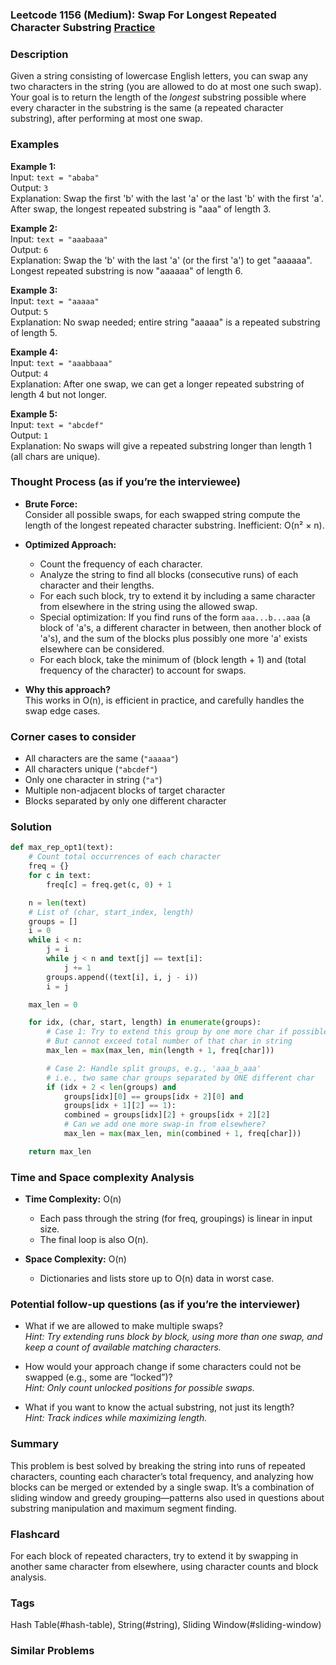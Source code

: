 ### Leetcode 1156 (Medium): Swap For Longest Repeated Character Substring [Practice](https://leetcode.com/problems/swap-for-longest-repeated-character-substring)

### Description  
Given a string consisting of lowercase English letters, you can swap any two characters in the string (you are allowed to do at most one such swap).  
Your goal is to return the length of the *longest* substring possible where every character in the substring is the same (a repeated character substring), after performing at most one swap.

### Examples  

**Example 1:**  
Input: `text = "ababa"`  
Output: `3`  
Explanation: Swap the first 'b' with the last 'a' or the last 'b' with the first 'a'. After swap, the longest repeated substring is "aaa" of length 3.

**Example 2:**  
Input: `text = "aaabaaa"`  
Output: `6`  
Explanation: Swap the 'b' with the last 'a' (or the first 'a') to get "aaaaaa". Longest repeated substring is now "aaaaaa" of length 6.

**Example 3:**  
Input: `text = "aaaaa"`  
Output: `5`  
Explanation: No swap needed; entire string "aaaaa" is a repeated substring of length 5.

**Example 4:**  
Input: `text = "aaabbaaa"`  
Output: `4`  
Explanation: After one swap, we can get a longer repeated substring of length 4 but not longer.

**Example 5:**  
Input: `text = "abcdef"`  
Output: `1`  
Explanation: No swaps will give a repeated substring longer than length 1 (all chars are unique).

### Thought Process (as if you’re the interviewee)  
- **Brute Force:**  
  Consider all possible swaps, for each swapped string compute the length of the longest repeated character substring. Inefficient: O(n² × n).

- **Optimized Approach:**  
  - Count the frequency of each character.  
  - Analyze the string to find all blocks (consecutive runs) of each character and their lengths.  
  - For each such block, try to extend it by including a same character from elsewhere in the string using the allowed swap.  
  - Special optimization: If you find runs of the form `aaa...b...aaa` (a block of 'a's, a different character in between, then another block of 'a's), and the sum of the blocks plus possibly one more 'a' exists elsewhere can be considered.
  - For each block, take the minimum of (block length + 1) and (total frequency of the character) to account for swaps.

- **Why this approach?**  
  This works in O(n), is efficient in practice, and carefully handles the swap edge cases.

### Corner cases to consider  
- All characters are the same (`"aaaaa"`)  
- All characters unique (`"abcdef"`)  
- Only one character in string (`"a"`)  
- Multiple non-adjacent blocks of target character  
- Blocks separated by only one different character

### Solution

```python
def max_rep_opt1(text):
    # Count total occurrences of each character
    freq = {}
    for c in text:
        freq[c] = freq.get(c, 0) + 1

    n = len(text)
    # List of (char, start_index, length)
    groups = []
    i = 0
    while i < n:
        j = i
        while j < n and text[j] == text[i]:
            j += 1
        groups.append((text[i], i, j - i))
        i = j

    max_len = 0

    for idx, (char, start, length) in enumerate(groups):
        # Case 1: Try to extend this group by one more char if possible
        # But cannot exceed total number of that char in string
        max_len = max(max_len, min(length + 1, freq[char]))

        # Case 2: Handle split groups, e.g., 'aaa_b_aaa'
        # i.e., two same char groups separated by ONE different char
        if (idx + 2 < len(groups) and 
            groups[idx][0] == groups[idx + 2][0] and 
            groups[idx + 1][2] == 1):
            combined = groups[idx][2] + groups[idx + 2][2]
            # Can we add one more swap-in from elsewhere?
            max_len = max(max_len, min(combined + 1, freq[char]))

    return max_len
```

### Time and Space complexity Analysis  

- **Time Complexity:** O(n)   
  - Each pass through the string (for freq, groupings) is linear in input size.
  - The final loop is also O(n).

- **Space Complexity:** O(n)  
  - Dictionaries and lists store up to O(n) data in worst case.

### Potential follow-up questions (as if you’re the interviewer)  

- What if we are allowed to make multiple swaps?  
  *Hint: Try extending runs block by block, using more than one swap, and keep a count of available matching characters.*

- How would your approach change if some characters could not be swapped (e.g., some are “locked”)?  
  *Hint: Only count unlocked positions for possible swaps.*

- What if you want to know the actual substring, not just its length?  
  *Hint: Track indices while maximizing length.*

### Summary
This problem is best solved by breaking the string into runs of repeated characters, counting each character’s total frequency, and analyzing how blocks can be merged or extended by a single swap. It’s a combination of sliding window and greedy grouping—patterns also used in questions about substring manipulation and maximum segment finding.


### Flashcard
For each block of repeated characters, try to extend it by swapping in another same character from elsewhere, using character counts and block analysis.

### Tags
Hash Table(#hash-table), String(#string), Sliding Window(#sliding-window)

### Similar Problems
